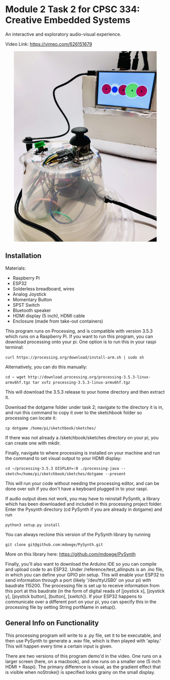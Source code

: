 # Module 2 Task 2 for CPSC 334: Creative Embedded Systems #

An interactive and exploratory audio-visual experience.

Video Link: https://vimeo.com/626151679

<p align="center">
<img src="https://github.com/risxyang/CPSC-334/blob/main/interactive-dev/img.jpg"  width="450px" height ="auto" alt="image of esp32 in clear enclosure with visible, colorful wires, a raspberry pi plugged in to a 5inch hdmi screen displaying multicolored dots">
</p>



## Installation ##

Materials:
- Raspberry Pi
- ESP32
- Solderless breadboard, wires
- Analog Joystick
- Momentary Button
- SPST Switch
- Bluetooth speaker
- HDMI display (5 inch), HDMI cable 
- Enclosure (made from take-out containers)

This program runs on Processing, and is compatible with version 3.5.3 which runs on a Raspberry Pi. If you want to run this program, you can download processing onto your pi. One option is to run this in your raspi terminal:

`curl https://processing.org/download/install-arm.sh | sudo sh`

Alternatively, you can do this manually:

`cd ~
wget http://download.processing.org/processing-3.5.3-linux-armv6hf.tgz
tar xvfz processing-3.5.3-linux-armv6hf.tgz`

This will download the 3.5.3 release to your home directory and then extract it. 

Download the dotgame folder under task 2; navigate to the directory it is in, and run this command to copy it over to the sketchbook folder so processing can locate it:

`cp dotgame /home/pi/sketchbook/sketches/`

If there was not already a /sketchbook/sketches directory on your pi, you can create one with mkdir.

Finally, navigate to where processing is installed on your machine and run the command to set visual output to your HDMI display:

`cd ~/processing-3.5.3
DISPLAY=:0 ./processing-java --sketch=/home/pi/sketchbook/sketches/dotgame --present 
`

This will run your code without needing the processing editor, and can be done over ssh if you don't have a keyboard plugged in to your raspi. 

If audio output does not work, you may have to reinstall PySynth, a library which has been downloaded and included in this processing project folder. Enter the Pysynth directory (cd PySynth if you are already in dotgame) and run

`python3 setup.py install`

You can always reclone this version of the PySynth library by running

`git clone git@github.com:mdoege/PySynth.git`

More on this library here: https://github.com/mdoege/PySynth

Finally, you'll also want to download the Arduino IDE so you can compile and upload code to an ESP32. Under /reference/test_allinputs is an .ino file, in which you can define your GPIO pin setup. This will enable your ESP32 to send information through a port (likely '/dev/ttyUSB0' on your pi) with baudrate 115200. The processing file is set up to receive information from this port at this baudrate (in the form of digital reads of [joystick x], [joystick y], [joystick button], [button], [switch]). If your ESP32 happens to communicate over a different port on your pi, you can specify this in the processing file by setting String portName in setup().

## General Info on Functionality ##

This processing program will write to a .py file, set it to be executable, and then use PySynth to generate a .wav file, which is then played with 'aplay.' This will happen every time a certain input is given. 

There are two versions of this program demo'd in the video. One runs on a larger screen (here, on a macbook), and one runs on a smaller one (5 inch HDMI + Raspi). The primary difference is visual, as the gradient effect that is visible when noStroke() is specified looks grainy on the small display. 